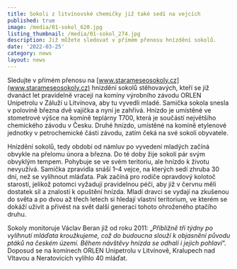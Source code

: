 ```yaml
---
title: Sokoli z litvínovské chemičky již také sedí na vejcích
published: true
image: /media/01-sokol_620.jpg
listing_thumbnail: /media/01-sokol_274.jpg
description: Již můžete sledovat v přímém přenosu hnízdění sokolů.
date: '2022-03-25'
category: news
layout: news
---
```

Sledujte v přímém přenosu na [www.starameseosokoly.cz](www.starameseosokoly.cz) hnízdění sokolů stěhovavých, kteří se již dvanáct let pravidelně vracejí na komíny výrobního závodu ORLEN Unipetrolu v Záluží u Litvínova, aby tu vyvedli mladé. Samička sokola snesla v polovině března dvě vajíčka a nyní je zahřívá. Hnízdo je umístěné ve stometrové výšce na komíně teplárny T700, která je součástí největšího chemického závodu v Česku. Druhé hnízdo, umístěné na komíně etylenové jednotky v petrochemické části závodu, zatím čeká na své sokolí obyvatele.

Hnízdění sokolů, tedy období od námluv po vyvedení mladých začíná obvykle na přelomu února a března. Do té doby žije sokolí pár svým obvyklým tempem. Pohybuje se ve svém teritoriu, ale hnízdo k životu nevyužívá. Samička zpravidla snáší 1–4 vejce, na kterých sedí zhruba 30 dní, než se vylíhnout mláďata. Pak začíná pro rodiče opravdový kolotoč starostí, jelikož potomci vyžadují pravidelnou péči, aby již v červnu měli dostatek sil a znalostí k opuštění hnízda. Mladí dravci se vydají na zkušenou do světa a po dvou až třech letech si hledají vlastní teritorium, ve kterém se dokáží uživit a přivést na svět další generaci tohoto ohroženého ptačího druhu. 

Sokoly monitoruje Václav Beran již od roku 2011: „_Přibližně tři týdny po vylíhnutí mláďata kroužkujeme, což do budoucna slouží k objasnění původu ptáků na českém území. Během návštěvy hnízda se odhalí i jejich pohlaví_“. Doposud se na komínech ORLEN Unipetrolu v Litvínově, Kralupech nad Vltavou a Neratovicích vylíhlo 40 mláďat.
